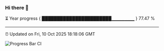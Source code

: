 ### Hi there 👋

⏳ Year progress { ███████████████████████▁▁▁▁▁▁▁ } 77.47 %

---

⏰ Updated on Fri, 10 Oct 2025 18:18:06 GMT

![Progress Bar CI](https://github.com/code-lakshay/GitHub-Actions-Demo/workflows/Progress%20Bar%20CI/badge.svg)
